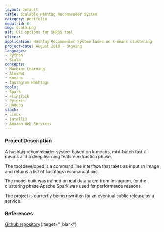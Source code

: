 ```yaml
---
layout: default
title: Scalable Hashtag Recommender System
category: portfolio
modal-id: 6
img: scala.png
alt: Cli options for SHRSS tool
client: 
application: Hashtag Recommender System based on k-means clustering 
project-date: August 2018 - Ongoing
languages:
- Python
- Scala
concepts:
- Machine Learning
- AlexNet
- Kmeans
- Instagram Hashtags
tools:
- Spark
- Flintrock
- Pytorch
- Hadoop
stack:
- Linux
- IntelliJ
- Amazon Web Services
---
```


### Project Description
A hashtag recommender system based on k-means, mini-batch fast k-means and a deep learning feature extraction phase.

The tool developed is a command line interface that takes as input an image and returns a list of hashtags recomandations.

The model built was trained on real data taken from Instagram, for the clustering phase Apache Spark was used for performance reasons.

The project is currently being rewritten for an eventual public release as a service.

### References
[Github repository](https://github.com/Rhuax/Scalable-Hashtag-Recommender-System){:target="_blank"}